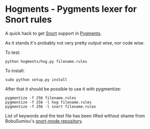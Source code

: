Hogments - Pygments lexer for Snort rules
=========================================

A quick hack to get [Snort][] support in [Pygments][].

As it stands it's probably not very pretty output wise, nor code wise.

To test:

    python hogments/hog.py filename.rules

To install:

    sudo python setup.py install

After that it should be possible to use it with pygmentize:

    pygmentize -f 256 filename.rules
    pygmentize -f 256 -l hog filename.rules
    pygmentize -f 256 -l snort filename.rules


List of keywords and the test file has been lifted without shame from
BobuSumisu's [snort-mode repository][snort-mode].

[Pygments]: http://pygments.org/docs/plugins/
[Snort]: http://www.snort.org/
[snort-mode]: https://github.com/BobuSumisu/snort-mode/
